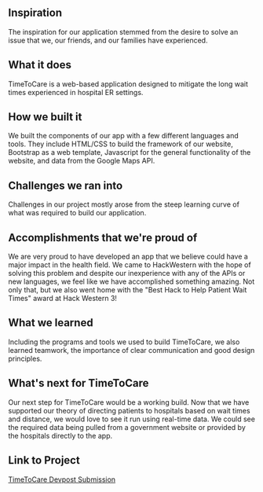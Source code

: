 ## Inspiration

The inspiration for our application stemmed from the desire to solve an issue that we, our friends, and our families have experienced.

## What it does

TimeToCare is a web-based application designed to mitigate the long wait times experienced in hospital ER settings.

## How we built it

We built the components of our app with a few different languages and tools.  They include HTML/CSS to build the framework of our website, Bootstrap as a web template, Javascript for the general functionality of the website, and data from the Google Maps API.

## Challenges we ran into

Challenges in our project mostly arose from the steep learning curve of what was required to build our application.  

## Accomplishments that we're proud of

We are very proud to have developed an app that we believe could have a major impact in the health field.  We came to HackWestern with the hope of solving this problem and despite our inexperience with any of the APIs or new languages, we feel like we have accomplished something amazing. Not only that, but we also went home with the "Best Hack to Help Patient Wait Times" award at Hack Western 3!

## What we learned

Including the programs and tools we used to build TimeToCare, we also learned teamwork, the importance of clear communication and good design principles.

## What's next for TimeToCare

Our next step for TimeToCare would be a working build.  Now that we have supported our theory of directing patients to hospitals based on wait times and distance, we would love to see it run using real-time data.  We could see the required data being pulled from a government website or provided by the hospitals directly to the app.

## Link to Project

[TimeToCare Devpost Submission](https://devpost.com/software/timetocare)
